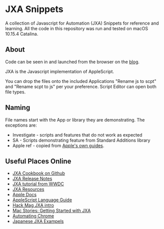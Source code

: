 # JXA Snippets 

A collection of Javascript for Automation (JXA) Snippets for reference and learning. All the code in this repository was run and tested on macOS 10.15.4 Catalina.

## About 

Code can be seen in and launched from the browser on the [blog](https://www.seamlessio.com/articles/jxa-snippets-collection).

JXA is the Javascript implementation of AppleScript.

You can drop the files onto the included Applications "Rename js to scpt" and "Rename scpt to js" per your preference. Script Editor can open both file types. 

## Naming

File names start with the App or library they are demonstrating. The exceptions are:  

* Investigate - scripts and features that do not work as expected 
* SA - Scripts demonstrating feature from Standard Additions library 
* Apple ref - copied from [Apple's own guides](https://developer.apple.com/library/archive/documentation/LanguagesUtilities/Conceptual/MacAutomationScriptingGuide/index.html#//apple_ref/doc/uid/TP40016239-CH56-SW1). 


## Useful Places Online

* [JXA Cookbook on Github](https://github.com/JXA-Cookbook/JXA-Cookbook)
* [JXA Release Notes](https://developer.apple.com/library/archive/releasenotes/InterapplicationCommunication/RN-JavaScriptForAutomation/Articles/Introduction.html#//apple_ref/doc/uid/TP40014508-CH111-SW1)
* [JXA tutorial from WWDC](https://github.com/josh-/automating-macOS-with-JXA-presentation)
* [JXA Resources](https://apple-dev.groups.io/g/jxa/wiki/JXA-Resources)
* [Apple Docs](https://developer.apple.com/library/archive/documentation/LanguagesUtilities/Conceptual/MacAutomationScriptingGuide/AutomatetheUserInterface.html#//apple_ref/doc/uid/TP40016239-CH69-SW1)
* [AppleScript Language Guide
](https://developer.apple.com/library/archive/documentation/AppleScript/Conceptual/AppleScriptLangGuide/introduction/ASLR_intro.html#//apple_ref/doc/uid/TP40000983)
* [Hack Mag JXA intro](https://hackmag.com/coding/getting-to-grips-with-javascript-automation-for-os-x/)
* [Mac Stories: Getting Started with JXA](https://www.macstories.net/tutorials/getting-started-with-javascript-for-automation-on-yosemite/)
* [Automating Chrome](https://medium.com/@SteveBarbera/automating-chrome-with-jxa-javascript-application-scripting-6f9bc433216a)
* [Japanese JXA Exampels](http://www.openspc2.org/reibun/JXA/Yosemite/)
